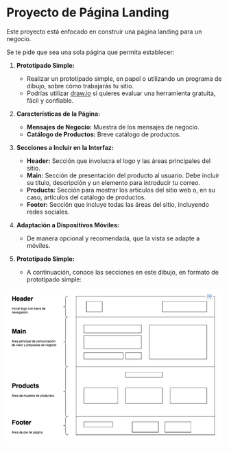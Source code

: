 # Proyecto de Página Landing

Este proyecto está enfocado en construir una página landing para un negocio.

Se te pide que sea una sola página que permita establecer:

1. **Prototipado Simple:**
   - Realizar un prototipado simple, en papel o utilizando un programa de dibujo, sobre cómo trabajarás tu sitio.
   - Podrías utilizar [draw.io](https://draw.io) si quieres evaluar una herramienta gratuita, fácil y confiable.

2. **Características de la Página:**
   - **Mensajes de Negocio:** Muestra de los mensajes de negocio.
   - **Catálogo de Productos:** Breve catálogo de productos.

3. **Secciones a Incluir en la Interfaz:**
   - **Header:** Sección que involucra el logo y las áreas principales del sitio.
   - **Main:** Sección de presentación del producto al usuario. Debe incluir su título, descripción y un elemento para introducir tu correo.
   - **Products:** Sección para mostrar los artículos del sitio web o, en su caso, artículos del catálogo de productos.
   - **Footer:** Sección que incluye todas las áreas del sitio, incluyendo redes sociales.

4. **Adaptación a Dispositivos Móviles:**
   - De manera opcional y recomendada, que la vista se adapte a móviles.

5. **Prototipado Simple:**
   - A continuación, conoce las secciones en este dibujo, en formato de prototipado simple:

![Prototipado](https://github.com/ruthsanchezp/Html/blob/main/prototipo.png)
